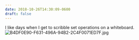 ```yaml
---
date: 2018-10-26T14:30:09-0600
draft: false
---
```




I like days when I get to scribble set operations on a whiteboard. ![B4DF0E90-F631-496A-94B2-2C4F0071ED7F.jpg](http://ianwhitney.micro.blog/uploads/2018/5d3093afc3.jpg)



